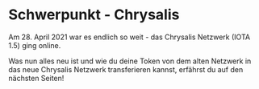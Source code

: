 <!--
---article_info
title: Was ist Chrysalis?
author: [author_1]
reviews: [TomMax2407, Doenermaker]
---
-->


# Schwerpunkt - Chrysalis

Am 28. April 2021 war es endlich so weit - das Chrysalis Netzwerk (IOTA 1.5) ging online.

Was nun alles neu ist und wie du deine Token von dem alten Netzwerk in das neue Chrysalis Netzwerk transferieren kannst, erfährst du auf den nächsten Seiten!
